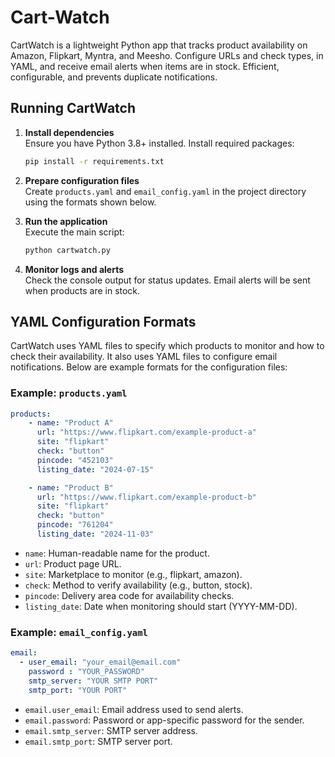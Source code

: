 # Cart-Watch
CartWatch is a lightweight Python app that tracks product availability on Amazon, Flipkart, Myntra, and Meesho. Configure URLs and check types, in YAML, and receive email alerts when items are in stock. Efficient, configurable, and prevents duplicate notifications.

## Running CartWatch

1. **Install dependencies**  
    Ensure you have Python 3.8+ installed. Install required packages:
    ```bash
    pip install -r requirements.txt
    ```

2. **Prepare configuration files**  
    Create `products.yaml` and `email_config.yaml` in the project directory using the formats shown below.

3. **Run the application**  
    Execute the main script:
    ```bash
    python cartwatch.py
    ```

4. **Monitor logs and alerts**  
    Check the console output for status updates. Email alerts will be sent when products are in stock.

## YAML Configuration Formats

CartWatch uses YAML files to specify which products to monitor and how to check their availability. It also uses YAML files to configure email notifications. Below are example formats for the configuration files:

### Example: `products.yaml`

```yaml
products:
    - name: "Product A"
      url: "https://www.flipkart.com/example-product-a"
      site: "flipkart"
      check: "button"
      pincode: "452103"
      listing_date: "2024-07-15"

    - name: "Product B"
      url: "https://www.flipkart.com/example-product-b"
      site: "flipkart"
      check: "button"
      pincode: "761204"
      listing_date: "2024-11-03"
```

- `name`: Human-readable name for the product.
- `url`: Product page URL.
- `site`: Marketplace to monitor (e.g., flipkart, amazon).
- `check`: Method to verify availability (e.g., button, stock).
- `pincode`: Delivery area code for availability checks.
- `listing_date`: Date when monitoring should start (YYYY-MM-DD).

### Example: `email_config.yaml`

```yaml
email:
  - user_email: "your_email@email.com"
    password : "YOUR_PASSWORD"
    smtp_server: "YOUR SMTP PORT"
    smtp_port: "YOUR PORT"
```

- `email.user_email`: Email address used to send alerts.
- `email.password`: Password or app-specific password for the sender.
- `email.smtp_server`: SMTP server address.
- `email.smtp_port`: SMTP server port.